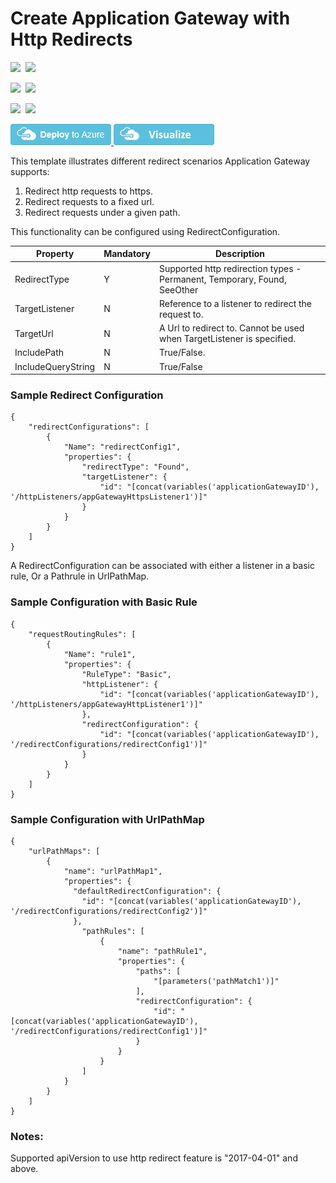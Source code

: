 # Create Application Gateway with Http Redirects

<IMG SRC="https://azurequickstartsservice.blob.core.windows.net/badges/101-application-gateway-redirect/PublicLastTestDate.svg" />&nbsp;
<IMG SRC="https://azurequickstartsservice.blob.core.windows.net/badges/101-application-gateway-redirect/PublicDeployment.svg" />&nbsp;

<IMG SRC="https://azurequickstartsservice.blob.core.windows.net/badges/101-application-gateway-redirect/FairfaxLastTestDate.svg" />&nbsp;
<IMG SRC="https://azurequickstartsservice.blob.core.windows.net/badges/101-application-gateway-redirect/FairfaxDeployment.svg" />&nbsp;

<IMG SRC="https://azurequickstartsservice.blob.core.windows.net/badges/101-application-gateway-redirect/BestPracticeResult.svg" />&nbsp;
<IMG SRC="https://azurequickstartsservice.blob.core.windows.net/badges/101-application-gateway-redirect/CredScanResult.svg" />&nbsp;

<a href="https://portal.azure.com/#create/Microsoft.Template/uri/https%3A%2F%2Fraw.githubusercontent.com%2FAzure%2Fazure-quickstart-templates%2Fmaster%2F101-application-gateway-redirect%2Fazuredeploy.json" target="_blank">
    <img src="https://raw.githubusercontent.com/Azure/azure-quickstart-templates/master/1-CONTRIBUTION-GUIDE/images/deploytoazure.png"/>
</a>
<a href="http://armviz.io/#/?load=https%3A%2F%2Fraw.githubusercontent.com%2FAzure%2Fazure-quickstart-templates%2Fmaster%2F101-application-gateway-redirect%2Fazuredeploy.json" target="_blank">
    <img src="https://raw.githubusercontent.com/Azure/azure-quickstart-templates/master/1-CONTRIBUTION-GUIDE/images/visualizebutton.png"/>
</a>

This template illustrates different redirect scenarios Application Gateway supports:

1. Redirect http requests to https.
2. Redirect requests to a fixed url.
3. Redirect requests under a given path.

This functionality can be configured using RedirectConfiguration.

| Property | Mandatory | Description |
|---|---|---|
| RedirectType | Y | Supported http redirection types - Permanent, Temporary, Found, SeeOther |
| TargetListener | N | Reference to a listener to redirect the request to. |
| TargetUrl | N | A Url to redirect to. Cannot be used when TargetListener is specified.|
| IncludePath | N | True/False.|
| IncludeQueryString | N | True/False |

### Sample Redirect Configuration
```
{
    "redirectConfigurations": [
        {
            "Name": "redirectConfig1",
            "properties": {
                "redirectType": "Found",
                "targetListener": {
                    "id": "[concat(variables('applicationGatewayID'), '/httpListeners/appGatewayHttpsListener1')]"
                }
            }
        }
    ]
}
```
A RedirectConfiguration can be associated with either a listener in a basic rule, Or a Pathrule in UrlPathMap.

### Sample Configuration with Basic Rule
```
{
    "requestRoutingRules": [
        {
            "Name": "rule1",
            "properties": {
                "RuleType": "Basic",
                "httpListener": {
                    "id": "[concat(variables('applicationGatewayID'), '/httpListeners/appGatewayHttpListener1')]"
                },
                "redirectConfiguration": {
                    "id": "[concat(variables('applicationGatewayID'), '/redirectConfigurations/redirectConfig1')]"
                }
            }
        }
    ]
}
```

### Sample Configuration with UrlPathMap
```
{
    "urlPathMaps": [
        {
            "name": "urlPathMap1",
            "properties": {
              "defaultRedirectConfiguration": {
                "id": "[concat(variables('applicationGatewayID'), '/redirectConfigurations/redirectConfig2')]"
              },
                "pathRules": [
                    {
                        "name": "pathRule1",
                        "properties": {
                            "paths": [
                                "[parameters('pathMatch1')]"
                            ],
                            "redirectConfiguration": {
                                "id": "[concat(variables('applicationGatewayID'), '/redirectConfigurations/redirectConfig1')]"
                            }
                        }
                    }
                ]
            }
        }
    ]
}
```

### Notes:
Supported apiVersion to use http redirect feature is "2017-04-01" and above.


